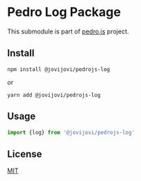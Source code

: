 # Pedro Log Package

This submodule is part of [pedro.js](https://github.com/jovijovi/pedro.js) project.

## Install

```shell
npm install @jovijovi/pedrojs-log
```

or

```shell
yarn add @jovijovi/pedrojs-log
```

## Usage

```typescript
import {log} from '@jovijovi/pedrojs-log'
```

## License

[MIT](LICENSE)
